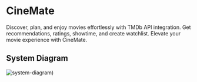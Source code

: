 # CineMate

Discover, plan, and enjoy movies effortlessly with TMDb API integration. Get recommendations, ratings, showtime, and create watchlist. Elevate your movie experience with CineMate.


## System Diagram
![system-diagram)](https://github.com/ahmaddioxide/moca/assets/75989502/44db26b9-5f85-439c-8bac-c5bc8f8e424b)

